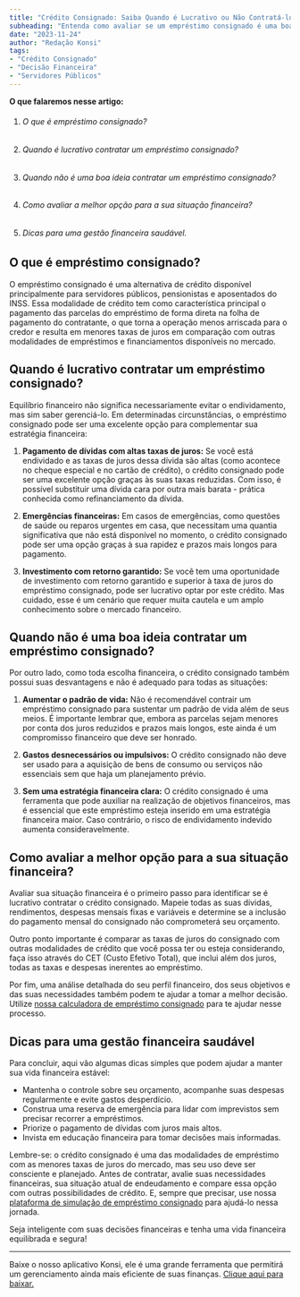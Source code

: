 ```yaml
---
title: "Crédito Consignado: Saiba Quando é Lucrativo ou Não Contratá-lo"
subheading: "Entenda como avaliar se um empréstimo consignado é uma boa escolha para a sua situação financeira atual."
date: "2023-11-24"
author: "Redação Konsi"
tags:
- "Crédito Consignado"
- "Decisão Financeira"
- "Servidores Públicos"
---
```


**O que falaremos nesse artigo:**

1. ###### O que é empréstimo consignado?
2. ###### Quando é lucrativo contratar um empréstimo consignado?
3. ###### Quando não é uma boa ideia contratar um empréstimo consignado?
4. ###### Como avaliar a melhor opção para a sua situação financeira?
5. ###### Dicas para uma gestão financeira saudável.

## O que é empréstimo consignado?

O empréstimo consignado é uma alternativa de crédito disponível principalmente para servidores públicos, pensionistas e aposentados do INSS. Essa modalidade de crédito tem como característica principal o pagamento das parcelas do empréstimo de forma direta na folha de pagamento do contratante, o que torna a operação menos arriscada para o credor e resulta em menores taxas de juros em comparação com outras modalidades de empréstimos e financiamentos disponíveis no mercado.

## Quando é lucrativo contratar um empréstimo consignado?

Equilíbrio financeiro não significa necessariamente evitar o endividamento, mas sim saber gerenciá-lo. Em determinadas circunstâncias, o empréstimo consignado pode ser uma excelente opção para complementar sua estratégia financeira:

1. **Pagamento de dívidas com altas taxas de juros:** Se você está endividado e as taxas de juros dessa dívida são altas (como acontece no cheque especial e no cartão de crédito), o crédito consignado pode ser uma excelente opção graças às suas taxas reduzidas. Com isso, é possível substituir uma dívida cara por outra mais barata - prática conhecida como refinanciamento da dívida.

2. **Emergências financeiras:** Em casos de emergências, como questões de saúde ou reparos urgentes em casa, que necessitam uma quantia significativa que não está disponível no momento, o crédito consignado pode ser uma opção graças à sua rapidez e prazos mais longos para pagamento.

3. **Investimento com retorno garantido:** Se você tem uma oportunidade de investimento com retorno garantido e superior à taxa de juros do empréstimo consignado, pode ser lucrativo optar por este crédito. Mas cuidado, esse é um cenário que requer muita cautela e um amplo conhecimento sobre o mercado financeiro.

## Quando não é uma boa ideia contratar um empréstimo consignado?

Por outro lado, como toda escolha financeira, o crédito consignado também possui suas desvantagens e não é adequado para todas as situações:

1. **Aumentar o padrão de vida:** Não é recomendável contrair um empréstimo consignado para sustentar um padrão de vida além de seus meios. É importante lembrar que, embora as parcelas sejam menores por conta dos juros reduzidos e prazos mais longos, este ainda é um compromisso financeiro que deve ser honrado.

2. **Gastos desnecessários ou impulsivos:** O crédito consignado não deve ser usado para a aquisição de bens de consumo ou serviços não essenciais sem que haja um planejamento prévio.

3. **Sem uma estratégia financeira clara:** O crédito consignado é uma ferramenta que pode auxiliar na realização de objetivos financeiros, mas é essencial que este empréstimo esteja inserido em uma estratégia financeira maior. Caso contrário, o risco de endividamento indevido aumenta consideravelmente.

## Como avaliar a melhor opção para a sua situação financeira?

Avaliar sua situação financeira é o primeiro passo para identificar se é lucrativo contratar o crédito consignado. Mapeie todas as suas dívidas, rendimentos, despesas mensais fixas e variáveis e determine se a inclusão do pagamento mensal do consignado não comprometerá seu orçamento.

Outro ponto importante é comparar as taxas de juros do consignado com outras modalidades de crédito que você possa ter ou esteja considerando, faça isso através do CET (Custo Efetivo Total), que inclui além dos juros, todas as taxas e despesas inerentes ao empréstimo.

Por fim, uma análise detalhada do seu perfil financeiro, dos seus objetivos e das suas necessidades também podem te ajudar a tomar a melhor decisão. Utilize [nossa calculadora de empréstimo consignado](https://konsi.com.br/postagens/aprenda-a-avaliar-o-custo-efetivo-total-cet-de-um-emprstimo-consignado) para te ajudar nesse processo.

## Dicas para uma gestão financeira saudável

Para concluir, aqui vão algumas dicas simples que podem ajudar a manter sua vida financeira estável:

- Mantenha o controle sobre seu orçamento, acompanhe suas despesas regularmente e evite gastos desperdício.
- Construa uma reserva de emergência para lidar com imprevistos sem precisar recorrer a empréstimos.
- Priorize o pagamento de dívidas com juros mais altos.
- Invista em educação financeira para tomar decisões mais informadas.

Lembre-se: o crédito consignado é uma das modalidades de empréstimo com as menores taxas de juros do mercado, mas seu uso deve ser consciente e planejado. Antes de contratar, avalie suas necessidades financeiras, sua situação atual de endeudamento e compare essa opção com outras possibilidades de crédito. E, sempre que precisar, use nossa [plataforma de simulação de empréstimo consignado](https://www.konsi.com.br/postagens/simulacao-emprestimo-consignado) para ajudá-lo nessa jornada.

Seja inteligente com suas decisões financeiras e tenha uma vida financeira equilibrada e segura!

---

Baixe o nosso aplicativo Konsi, ele é uma grande ferramenta que permitirá um gerenciamento ainda mais eficiente de suas finanças. [Clique aqui para baixar.](https://www.konsi.com.br/download)